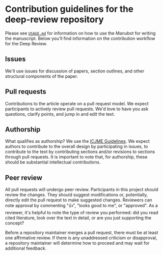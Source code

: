 # Contribution guidelines for the deep-review repository

Please see [`USAGE.md`](USAGE.md) for information on how to use the Manubot for writing the manuscript.
Below you'll find information on the contribution workflow for the Deep Review.

## Issues

We'll use issues for discussion of papers, section outlines, and other
structural components of the paper.

## Pull requests

Contributions to the article operate on a pull request model. We expect
participants to actively review pull requests. We'd love to have you ask
questions, clarify points, and jump in and edit the text.

## Authorship

What qualifies as authorship? We use the [ICJME Guidelines](http://www.icmje.org/recommendations/browse/roles-and-responsibilities/defining-the-role-of-authors-and-contributors.html).
We expect authors to contribute to the overall design by participating in
issues, to contribute to the text by contributing sections and/or revisions
to sections through pull requests. It is important to note that, for authorship,
these should be substantial intellectual contributions.

## Peer review

All pull requests will undergo peer review. Participants in this project should
review the changes. They should suggest modifications or, potentially, directly
edit the pull request to make suggested changes. Reviewers can note approval by
commenting ":+1:", "looks good to me", or "approved". As a reviewer, it's
helpful to note the type of review you performed: did you read cited literature,
look over the text in detail, or are you just supporting the concept?

Before a repository maintainer merges a pull request, there must be at least
one affirmative review. If there is any unaddressed criticism or disapproval,
a repository maintainer will determine how to proceed and may wait for
additional feedback.
